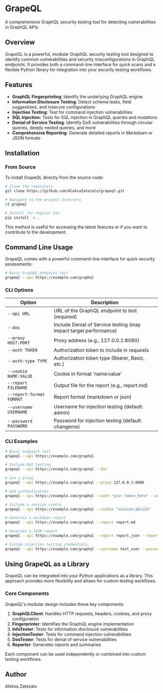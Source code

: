 # GrapeQL

A comprehensive GraphQL security testing tool for detecting vulnerabilities in GraphQL APIs.

## Overview

GrapeQL is a powerful, modular GraphQL security testing tool designed to identify common vulnerabilities and security misconfigurations in GraphQL endpoints. It provides both a command-line interface for quick scans and a flexible Python library for integration into your security testing workflows.

## Features

- **GraphQL Fingerprinting**: Identify the underlying GraphQL engine
- **Information Disclosure Testing**: Detect schema leaks, field suggestions, and insecure configurations
- **Injection Testing**: Test for command injection vulnerabilities
- **SQL Injection:** Tests for SQL injection in GraphQL queries and mutations
- **Denial of Service Testing**: Identify DoS vulnerabilities through circular queries, deeply nested queries, and more
- **Comprehensive Reporting**: Generate detailed reports in Markdown or JSON formats

## Installation

### From Source

To install GrapeQL directly from the source code:

```bash
# Clone the repository
git clone https://github.com/AleksaZatezalo/grapeql.git

# Navigate to the project directory
cd grapeql

# Install for regular use
pip install -e .
```

This method is useful for accessing the latest features or if you want to contribute to the development.

## Command Line Usage

GrapeQL comes with a powerful command-line interface for quick security assessments:

```bash
# Basic GraphQL endpoint test
grapeql --api https://example.com/graphql
```

### CLI Options

| Option | Description |
|--------|-------------|
| `--api URL` | URL of the GraphQL endpoint to test (required) |
| `--dos` | Include Denial of Service testing (may impact target performance) |
| `--proxy HOST:PORT` | Proxy address (e.g., 127.0.0.1:8080) |
| `--auth TOKEN` | Authorization token to include in requests |
| `--auth-type TYPE` | Authorization token type (Bearer, Basic, etc.) |
| `--cookie NAME:VALUE` | Cookie in format 'name:value' |
| `--report FILENAME` | Output file for the report (e.g., report.md) |
| `--report-format FORMAT` | Report format (markdown or json) |
| `--username USERNAME` | Username for injection testing (default: admin) |
| `--password PASSWORD` | Password for injection testing (default: changeme) |

### CLI Examples

```bash
# Basic endpoint test
grapeql --api https://example.com/graphql

# Include DoS testing
grapeql --api https://example.com/graphql --dos

# Use a proxy
grapeql --api https://example.com/graphql --proxy 127.0.0.1:8080

# Add authentication
grapeql --api https://example.com/graphql --auth "your_token_here" --auth-type Bearer

# Include a session cookie
grapeql --api https://example.com/graphql --cookie "session:abc123"

# Generate a markdown report
grapeql --api https://example.com/graphql --report report.md

# Generate a JSON report
grapeql --api https://example.com/graphql --report report.json --report-format json

# Custom injection testing credentials
grapeql --api https://example.com/graphql --username test_user --password test_pass
```

## Using GrapeQL as a Library

GrapeQL can be integrated into your Python applications as a library. This approach provides more flexibility and allows for custom testing workflows.

### Core Components

GrapeQL's modular design includes these key components:

1. **GraphQLClient**: Handles HTTP requests, headers, cookies, and proxy configuration
2. **Fingerprinter**: Identifies the GraphQL engine implementation
3. **InfoTester**: Tests for information disclosure vulnerabilities
4. **InjectionTester**: Tests for command injection vulnerabilities
5. **DosTester**: Tests for denial of service vulnerabilities
6. **Reporter**: Generates reports and summaries

Each component can be used independently or combined into custom testing workflows.

## Author

Aleksa Zatezalo
